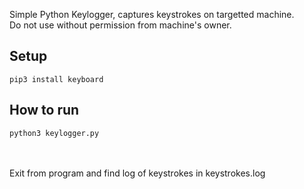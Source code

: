 Simple Python Keylogger, captures keystrokes on targetted machine. <br>
Do not use without permission from machine's owner.

## Setup
`pip3 install keyboard`

## How to run
`python3 keylogger.py`

<br>
<br>
Exit from program and find log of keystrokes in keystrokes.log